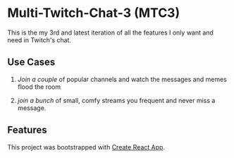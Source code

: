 # Multi-Twitch-Chat-3 (MTC3)

This is the my 3rd and latest iteration of all the features I only want and need in Twitch's chat. 

## Use Cases

1. *Join a couple* of popular channels and watch the messages and memes flood the room 

2. *join a bunch* of small, comfy streams you frequent and never miss a message.

## Features

This project was bootstrapped with [Create React App](https://github.com/facebookincubator/create-react-app).
